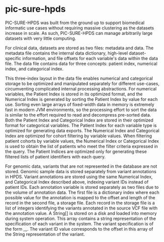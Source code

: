 # pic-sure-hpds

PIC-SURE-HPDS was built from the ground up to support biomedical informatic use cases without requiring massive clustering as the datasets increase in scale. As such, PIC-SURE-HPDS can manage arbitrarily large datasets with very little computing.

For clinical data, datasets are stored as two files: metadata and data. The metadata file contains the internal data dictionary, high-level dataset-specific information, and file offsets for each variable's data within the data file. The data file contains data for three concepts: patient index, numerical index, and categorical index. 

This three-index layout in the data file enables numerical and categorical storage to be optimized and manipulated separately for different use-cases, circumventing complicated internal processing abstractions. For numerical variables, the Patient Index is stored in its optimized format, and the Numerical Index is generated by sorting the Patient Index by value for each use. Sorting even large arrays of fixed-width data in memory is extremely fast in modern JVM environments, so the processing effort to sort the data is similar to the effort required to read and decompress pre-sorted data. Both the Patient Index and Categorical Index are stored in their optimized format for categorical variables. The Patient Index for each variable type is optimized for generating data exports. The Numerical Index and Categorical Index are optimized for cohort filtering by variable values. When filtering patient cohorts by variable values, the Numerical Index or Categorical Index is used to obtain the list of patients who meet the filter criteria expressed in the query. The Patient Indices are optimized only for generating these filtered lists of patient identifiers with each query. 

For genomic data, variants that are not represented in the database are not stored. Genomic sample data is stored separately from variant annotations in HPDS. Variant annotations are stored using the same Numerical Index, and Categorical Index described above, indexing variant IDs instead of patient IDs. Each annotation variable is stored separately as two files due to the volume of annotation data. The first file is a dictionary index where each possible value for the annotation is mapped to the offset and length of the record in the second file, a storage file. Each record in the storage file is a list of integers identifying the variants annotated in the source VCF file with the annotation value. A String[] is stored on a disk and loaded into memory during system operation. This array contains a string representation of the specification of each variant in the system. The variant specification is of the form <chrom>,<offset>,<ref>,<alt>. The variant ID value corresponds to the offset in this array of the String representation of the variant. 
